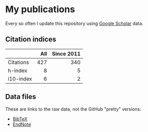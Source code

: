 # My publications

Every so often I update this repository using [Google Scholar][1] data.

## Citation indices

|   | All | Since 2011 |
|---|----:|-----------:|
| Citations | 427 | 340 |
| h-index | 8 | 5 |
| i10-index | 6 | 2 |

## Data files

These are links to the raw data, not the GitHub "pretty" versions:

* [BibTeX][2]
* [EndNote][3]

[1]: http://scholar.google.co.uk/citations?user=lIcRrmQAAAAJ&hl=en
[2]: https://raw.githubusercontent.com/hainesr/publications/master/RobertHaines.bib
[3]: https://raw.githubusercontent.com/hainesr/publications/master/RobertHaines.enw
